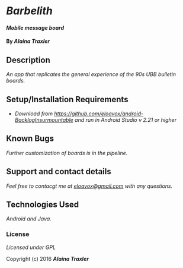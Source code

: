 # _Barbelith_

#### _Mobile message board_

#### By _**Alaina Traxler**_

## Description

_An app that replicates the general experience of the 90s UBB bulletin boards._

## Setup/Installation Requirements

* _Download from https://github.com/eloavox/android-BacklogInsurmountable and run in Android Studio v 2.21 or higher_

## Known Bugs

_Further customization of boards is in the pipeline._

## Support and contact details

_Feel free to contacgt me at eloavox@gmail.com with any questions._

## Technologies Used

_Android and Java._

### License

*Licensed under GPL*

Copyright (c) 2016 **_Alaina Traxler_**
